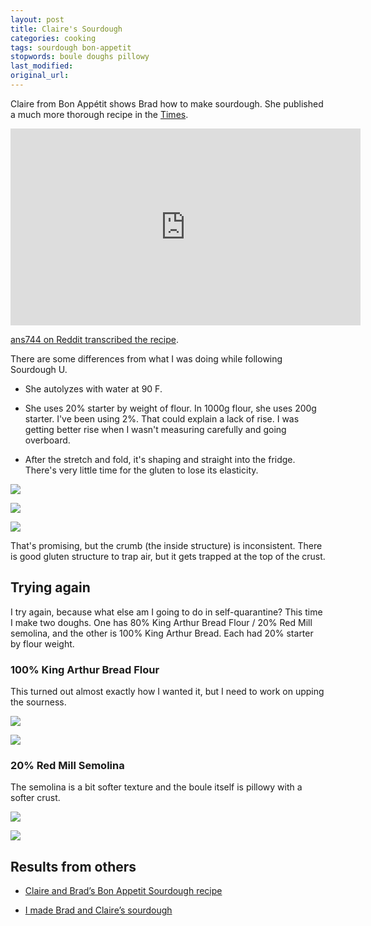 ```yaml
---
layout: post
title: Claire's Sourdough
categories: cooking
tags: sourdough bon-appetit
stopwords: boule doughs pillowy
last_modified:
original_url:
---
```


Claire from Bon Appétit shows Brad how to make sourdough. She published a much more thorough recipe in the [Times](https://cooking.nytimes.com/guides/59-how-to-make-sourdough-bread).

<div align="youtube">
<iframe width="560" height="315" src="https://www.youtube.com/embed/oidnwPIeqsI" frameborder="0" allow="accelerometer; autoplay; encrypted-media; gyroscope; picture-in-picture" allowfullscreen></iframe>
</div>

[ans744 on Reddit transcribed the recipe](https://www.reddit.com/r/Sourdough/comments/96a5wb/my_first_shot_its_alive_bon_appetit_recipe/).

There are some differences from what I was doing while following Sourdough U.

* She autolyzes with water at 90 F.

* She uses 20% starter by weight of flour. In 1000g flour, she uses 200g starter. I've been using 2%. That could explain a lack of rise. I was getting better rise when I wasn't measuring carefully and going overboard.

* After the stretch and fold, it's shaping and straight into the fridge. There's very little time for the gluten to lose its elasticity.

![](/images/sourdough/claire/in_oven.jpg)

![](/images/sourdough/claire/on_the_rack.jpg)

![](/images/sourdough/claire/sliced.jpg)

That's promising, but the crumb (the inside structure) is inconsistent. There is good gluten structure to trap air, but it gets trapped at the top of the crust.

## Trying again

I try again, because what else am I going to do in self-quarantine? This time I make two doughs. One has 80% King Arthur Bread Flour / 20% Red Mill semolina, and the other is 100% King Arthur Bread. Each had 20% starter by flour weight.

### 100% King Arthur Bread Flour

This turned out almost exactly how I wanted it, but I need to work on upping the sourness.

![](/images/sourdough/claire/white-flour.jpg)

![](/images/sourdough/claire/white-sliced.jpg)

### 20% Red Mill Semolina

The semolina is a bit softer texture and the boule itself is pillowy with a softer crust.

![](/images/sourdough/claire/semolina.jpg)

![](/images/sourdough/claire/semolina-sliced.jpg)




## Results from others

* [Claire and Brad’s Bon Appetit Sourdough recipe](https://www.reddit.com/r/Breadit/comments/ca83ab/claire_and_brads_bon_appetit_sourdough_recipe/)

* [I made Brad and Claire’s sourdough](https://www.reddit.com/r/bon_appetit/comments/cgdnhb/i_made_brad_and_claires_sourdough/)
